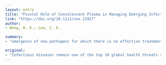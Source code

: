 ```yaml
---
layout: entry
title: "Pivotal Role of Convalescent Plasma in Managing Emerging Infectious Diseases"
link: "https://doi.org/10.1111/vox.12927"
author:
- Wong, H. K.; Lee, C. K.

summary:
- "emergence of new pathogens for which there is no effective treatment has redrawn attention to the usefulness of convalescent plasma. The recent Coronavirus Disease 2019 pandemic caused by SARS-CoV-2 has prompted a reconsideration of the use of the convalescence plasma for COVID-19 treatment. Infectious diseases remain one of the top 10 global health threats as announced by the World Health Organization."

original:
- "Infectious diseases remain one of the top 10 global health threats as announced by the World Health Organization [1]. The emergence of new pathogens for which there is no effective treatment has redrawn the attention to the usefulness of convalescent plasma. Indeed, convalescent plasma can be an alternate and fast therapeutic option in outbreaks of infectious diseases such as Middle East Respiratory Syndrome, Severe Acute Respiratory Syndrome (SARS), Chikungunya, Ebola and Zika [2-4]. The recent Coronavirus Disease 2019 (COVID-19) pandemic caused by SARS-CoV-2 has prompted not only a search for effective anti-viral treatment and spread control measures, but also a reconsideration of the use of convalescent plasma for COVID-19 treatment [5, 6]."
---
```


